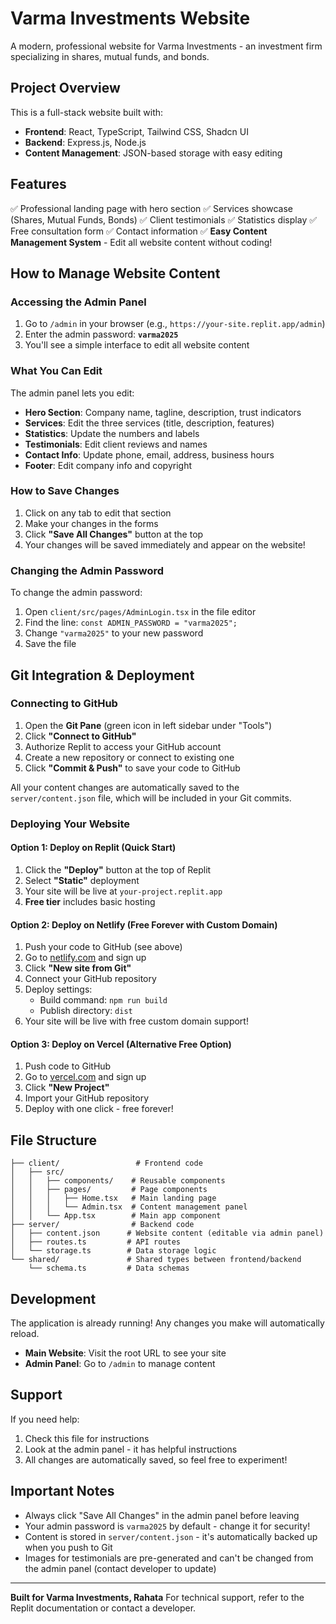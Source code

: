 # Varma Investments Website

A modern, professional website for Varma Investments - an investment firm specializing in shares, mutual funds, and bonds.

## Project Overview

This is a full-stack website built with:
- **Frontend**: React, TypeScript, Tailwind CSS, Shadcn UI
- **Backend**: Express.js, Node.js
- **Content Management**: JSON-based storage with easy editing

## Features

✅ Professional landing page with hero section
✅ Services showcase (Shares, Mutual Funds, Bonds)
✅ Client testimonials
✅ Statistics display
✅ Free consultation form
✅ Contact information
✅ **Easy Content Management System** - Edit all website content without coding!

## How to Manage Website Content

### Accessing the Admin Panel

1. Go to `/admin` in your browser (e.g., `https://your-site.replit.app/admin`)
2. Enter the admin password: **`varma2025`**
3. You'll see a simple interface to edit all website content

### What You Can Edit

The admin panel lets you edit:
- **Hero Section**: Company name, tagline, description, trust indicators
- **Services**: Edit the three services (title, description, features)
- **Statistics**: Update the numbers and labels
- **Testimonials**: Edit client reviews and names
- **Contact Info**: Update phone, email, address, business hours
- **Footer**: Edit company info and copyright

### How to Save Changes

1. Click on any tab to edit that section
2. Make your changes in the forms
3. Click **"Save All Changes"** button at the top
4. Your changes will be saved immediately and appear on the website!

### Changing the Admin Password

To change the admin password:
1. Open `client/src/pages/AdminLogin.tsx` in the file editor
2. Find the line: `const ADMIN_PASSWORD = "varma2025";`
3. Change `"varma2025"` to your new password
4. Save the file

## Git Integration & Deployment

### Connecting to GitHub

1. Open the **Git Pane** (green icon in left sidebar under "Tools")
2. Click **"Connect to GitHub"**
3. Authorize Replit to access your GitHub account
4. Create a new repository or connect to existing one
5. Click **"Commit & Push"** to save your code to GitHub

All your content changes are automatically saved to the `server/content.json` file, which will be included in your Git commits.

### Deploying Your Website

#### Option 1: Deploy on Replit (Quick Start)
1. Click the **"Deploy"** button at the top of Replit
2. Select **"Static"** deployment
3. Your site will be live at `your-project.replit.app`
4. **Free tier** includes basic hosting

#### Option 2: Deploy on Netlify (Free Forever with Custom Domain)
1. Push your code to GitHub (see above)
2. Go to [netlify.com](https://netlify.com) and sign up
3. Click **"New site from Git"**
4. Connect your GitHub repository
5. Deploy settings:
   - Build command: `npm run build`
   - Publish directory: `dist`
6. Your site will be live with free custom domain support!

#### Option 3: Deploy on Vercel (Alternative Free Option)
1. Push code to GitHub
2. Go to [vercel.com](https://vercel.com) and sign up
3. Click **"New Project"**
4. Import your GitHub repository
5. Deploy with one click - free forever!

## File Structure

```
├── client/                 # Frontend code
│   ├── src/
│   │   ├── components/    # Reusable components
│   │   ├── pages/         # Page components
│   │   │   ├── Home.tsx   # Main landing page
│   │   │   └── Admin.tsx  # Content management panel
│   │   └── App.tsx        # Main app component
├── server/                # Backend code
│   ├── content.json      # Website content (editable via admin panel)
│   ├── routes.ts         # API routes
│   └── storage.ts        # Data storage logic
└── shared/               # Shared types between frontend/backend
    └── schema.ts         # Data schemas

```

## Development

The application is already running! Any changes you make will automatically reload.

- **Main Website**: Visit the root URL to see your site
- **Admin Panel**: Go to `/admin` to manage content

## Support

If you need help:
1. Check this file for instructions
2. Look at the admin panel - it has helpful instructions
3. All changes are automatically saved, so feel free to experiment!

## Important Notes

- Always click "Save All Changes" in the admin panel before leaving
- Your admin password is `varma2025` by default - change it for security!
- Content is stored in `server/content.json` - it's automatically backed up when you push to Git
- Images for testimonials are pre-generated and can't be changed from the admin panel (contact developer to update)

---

**Built for Varma Investments, Rahata**
For technical support, refer to the Replit documentation or contact a developer.
